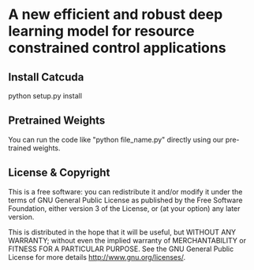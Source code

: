 # A new efficient and robust deep learning model for resource constrained control applications


## Install Catcuda
python setup.py install

## Pretrained Weights
You can run the code like "python file_name.py" directly using our pre-trained weights.


## License & Copyright
This is a free software: you can redistribute it and/or modify it under the terms of GNU General Public License as published by the Free Software Foundation, either version 3 of the License, or (at your option) any later version.

This is distributed in the hope that it will be useful, but WITHOUT ANY WARRANTY; without even the implied warranty of MERCHANTABILITY or FITNESS FOR A PARTICULAR PURPOSE. See the GNU General Public License for more details http://www.gnu.org/licenses/.
